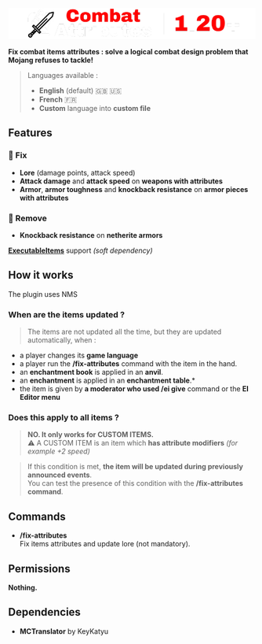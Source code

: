 <img src="banner.png" alt="CombatAttributes Banner">

**Fix combat items attributes : solve a logical combat design problem that Mojang refuses to tackle!**
> Languages available :
> - **English** (default) 🇬🇧 🇺🇸
> - **French** 🇫🇷
> - **Custom** language into **custom file**

## Features

### 🚧 Fix
- **Lore** (damage points, attack speed)  
- **Attack damage** and **attack speed** on **weapons with attributes**  
- **Armor**, **armor toughness** and **knockback resistance** on **armor pieces with attributes**

### 🚫 Remove
- **Knockback resistance** on **netherite armors**

**[ExecutableItems](https://www.spigotmc.org/resources/custom-items-plugin-executable-items.77578/)** support _(soft dependency)_

## How it works

The plugin uses NMS

### When are the items updated ?

> The items are not updated all the time, but they are updated automatically, when :
- a player changes its **game language**
- a player run the **/fix-attributes** command with the item in the hand.
- an **enchantment book** is applied in an **anvil**.
- an **enchantment** is applied in an **enchantment table**.*
- the item is given by **a moderator who used /ei give** command or the **EI Editor menu**

### Does this apply to all items ?

> **NO. It only works for CUSTOM ITEMS.**  
> ⚠️ A CUSTOM ITEM is an item which **has attribute modifiers** _(for example +2 speed)_

> If this condition is met, **the item will be updated
> during previously announced events**.   
> You can test the presence of this condition
> with the **/fix-attributes command**.

## Commands

- **/fix-attributes**  
Fix items attributes and update lore (not mandatory).

## Permissions

**Nothing.**

## Dependencies
- **MCTranslator** by KeyKatyu
